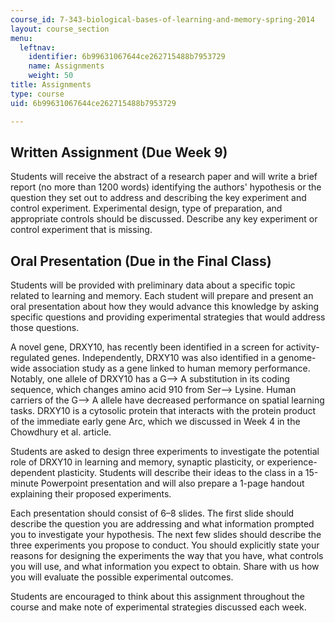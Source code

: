 ```yaml
---
course_id: 7-343-biological-bases-of-learning-and-memory-spring-2014
layout: course_section
menu:
  leftnav:
    identifier: 6b99631067644ce262715488b7953729
    name: Assignments
    weight: 50
title: Assignments
type: course
uid: 6b99631067644ce262715488b7953729

---
```


Written Assignment (Due Week 9)
-------------------------------

Students will receive the abstract of a research paper and will write a brief report (no more than 1200 words) identifying the authors' hypothesis or the question they set out to address and describing the key experiment and control experiment. Experimental design, type of preparation, and appropriate controls should be discussed. Describe any key experiment or control experiment that is missing.

Oral Presentation (Due in the Final Class)
------------------------------------------

Students will be provided with preliminary data about a specific topic related to learning and memory. Each student will prepare and present an oral presentation about how they would advance this knowledge by asking specific questions and providing experimental strategies that would address those questions.

A novel gene, DRXY10, has recently been identified in a screen for activity-regulated genes. Independently, DRXY10 was also identified in a genome-wide association study as a gene linked to human memory performance. Notably, one allele of DRXY10 has a G--> A substitution in its coding sequence, which changes amino acid 910 from Ser--> Lysine. Human carriers of the G--> A allele have decreased performance on spatial learning tasks. DRXY10 is a cytosolic protein that interacts with the protein product of the immediate early gene Arc, which we discussed in Week 4 in the Chowdhury et al. article.

Students are asked to design three experiments to investigate the potential role of DRXY10 in learning and memory, synaptic plasticity, or experience-dependent plasticity. Students will describe their ideas to the class in a 15-minute Powerpoint presentation and will also prepare a 1-page handout explaining their proposed experiments.

Each presentation should consist of 6–8 slides. The first slide should describe the question you are addressing and what information prompted you to investigate your hypothesis. The next few slides should describe the three experiments you propose to conduct. You should explicitly state your reasons for designing the experiments the way that you have, what controls you will use, and what information you expect to obtain. Share with us how you will evaluate the possible experimental outcomes.

Students are encouraged to think about this assignment throughout the course and make note of experimental strategies discussed each week.